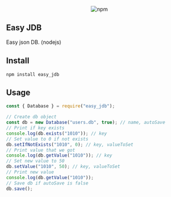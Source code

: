 <p align="center">
 <img alt="npm" src="https://img.shields.io/npm/v/easy_jdb?color=red&label=npm%20version&style=flat-square">
 </p>

## Easy JDB
Easy json DB. (nodejs)

## Install
`npm install easy_jdb`

## Usage
```js
const { Database } = require("easy_jdb");

// Create db object
const db = new Database("users.db", true); // name, autoSave
// Print if key exists
console.log(db.exists("1010")); // key
// Set value to 0 if not exists
db.setIfNotExists("1010", 0); // key, valueToSet
// Print value that we got
console.log(db.getValue("1010")); // key
// Set new value to 50
db.setValue("1010", 50); // key, valueToSet
// Print new value
console.log(db.getValue("1010"));
// Save db if autoSave is false
db.save();
```
